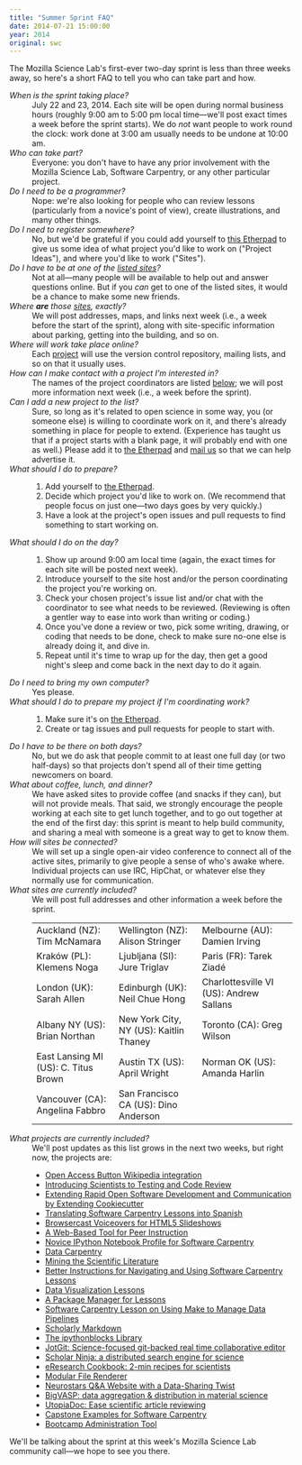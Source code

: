 ```yaml
---
title: "Summer Sprint FAQ"
date: 2014-07-21 15:00:00
year: 2014
original: swc
---
```

<p>
  The Mozilla Science Lab's first-ever
  two-day
  sprint
  is less than three weeks away,
  so here's a short FAQ to tell you who can take part and how.
</p>
<dl>
  <dt><em>When is the sprint taking place?</em></dt>
  <dd>
    July 22 and 23, 2014.
    Each site will be open during normal business hours
    (roughly 9:00 am to 5:00 pm local time&mdash;we'll post exact times a week before the sprint starts).
    We do <em>not</em> want people to work round the clock:
    work done at 3:00 am usually needs to be undone at 10:00 am.
  </dd>

  <dt><em>Who can take part?</em></dt>
  <dd>
    Everyone:
    you don't have to have any prior involvement with the Mozilla Science Lab, Software Carpentry, or any other particular project.
  </dd>

  <dt><em>Do I need to be a programmer?</em></dt>
  <dd>
    Nope:
    we're also looking for people who can review lessons (particularly from a novice's point of view),
    create illustrations,
    and many other things.
  </dd>

  <dt><em>Do I need to register somewhere?</em></dt>
  <dd>
    No,
    but we'd be grateful if you could add yourself to <a href="https://etherpad.mozilla.org/sciencelab-2014summersprint-sites">this Etherpad</a>
    to give us some idea of what project you'd like to work on ("Project Ideas"),
    and where you'd like to work ("Sites").
  </dd>

  <dt><em>Do I have to be at one of the <a href="#sites">listed sites</a>?</em></dt>
  <dd>
    Not at all&mdash;many people will be available to help out and answer questions online.
    But if you <em>can</em> get to one of the listed sites,
    it would be a chance to make some new friends.
  </dd>

  <dt><em>Where <strong>are</strong> those <a href="#sites">sites</a>, exactly?</em></dt>
  <dd>
    We will post addresses, maps, and links next week
    (i.e., a week before the start of the sprint),
    along with site-specific information about parking,
    getting into the building,
    and so on.
  </dd>

  <dt><em>Where will work take place online?</em></dt>
  <dd>
    Each <a href="#projects">project</a> will use the version control repository,
    mailing lists,
    and so on that it usually uses.
  </dd>

  <dt><em>How can I make contact with a project I'm interested in?</em></dt>
  <dd>
    The names of the project coordinators are listed <a href="#projects">below</a>;
    we will post more information next week
    (i.e., a week before the sprint).
  </dd>

  <dt><em>Can I add a new project to the list?</em></dt>
  <dd>
    Sure,
    so long as it's related to open science in some way,
    you (or someone else) is willing to coordinate work on it,
    and there's already something in place for people to extend.
    (Experience has taught us that if a project starts with a blank page, it will probably end with one as well.)
    Please add it to <a href="https://etherpad.mozilla.org/sciencelab-2014summersprint-sites">the Etherpad</a>
    and <a href="mailto:{{site.author.email}}">mail us</a> so that we can help advertise it.
  </dd>

  <dt><em>What should I do to prepare?</em></dt>
  <dd>
    <ol>
      <li>Add yourself to <a href="https://etherpad.mozilla.org/sciencelab-2014summersprint-sites">the Etherpad</a>.</li>
      <li>Decide which project you'd like to work on.  (We recommend that people focus on just one&mdash;two days goes by very quickly.)</li>
      <li>Have a look at the project's open issues and pull requests to find something to start working on.</li>
    </ol>
  </dd>

  <dt><em>What should I do on the day?</em></dt>
  <dd>
    <ol>
      <li>Show up around 9:00 am local time (again, the exact times for each site will be posted next week).</li>
      <li>Introduce yourself to the site host and/or the person coordinating the project you're working on.</li>
      <li>
	Check your chosen project's issue list and/or chat with the coordinator to see what needs to be reviewed.
	(Reviewing is often a gentler way to ease into work than writing or coding.)
      </li>
      <li>
	Once you've done a review or two,
	pick some writing, drawing, or coding that needs to be done,
	check to make sure no-one else is already doing it,
	and dive in.
      </li>
      <li>
	Repeat until it's time to wrap up for the day,
	then get a good night's sleep
	and come back in the next day to do it again.
      </li>
    </ol>
  </dd>

  <dt><em>Do I need to bring my own computer?</em></dt>
  <dd>
    Yes please.
  </dd>

  <dt><em>What should I do to prepare my project if I'm coordinating work?</em></dt>
  <dd>
    <ol>
      <li>Make sure it's on <a href="https://etherpad.mozilla.org/sciencelab-2014summersprint-sites">the Etherpad</a>.</li>
      <li>Create or tag issues and pull requests for people to start with.</li>
    </ol>
  </dd>

  <dt><em>Do I have to be there on both days?</em></dt>
  <dd>
    No,
    but we do ask that people commit to at least one full day
    (or two half-days)
    so that projects don't spend all of their time getting newcomers on board.
  </dd>

  <dt><em>What about coffee, lunch, and dinner?</em></dt>
  <dd>
    We have asked sites to provide coffee (and snacks if they can),
    but will not provide meals.
    That said,
    we strongly encourage the people working at each site to get lunch together,
    and to go out together at the end of the first day:
    this sprint is meant to help build community,
    and sharing a meal with someone is a great way to get to know them.
  </dd>

  <dt><em>How will sites be connected?</em></dt>
  <dd>
    We will set up a single open-air video conference to connect all of the active sites,
    primarily to give people a sense of who's awake where.
    Individual projects can use IRC,
    HipChat,
    or whatever else they normally use for communication.
  </dd>

  <dt id="sites"><em>What sites are currently included?</em></dt>
  <dd>
    We will post full addresses and other information a week before the sprint.
    <table class="table table-striped">
      <tr>
	<td>Auckland (NZ): Tim McNamara</td>
	<td>Wellington (NZ): Alison Stringer</td>
	<td>Melbourne (AU): Damien Irving</td>
      </tr>
      <tr>
	<td>Krak&oacute;w (PL): Klemens Noga</td>
	<td>Ljubljana (SI): Jure Triglav</td>
	<td>Paris (FR): Tarek Ziad&eacute;</td>
      </tr>
      <tr>
	<td>London (UK): Sarah Allen</td>
	<td>Edinburgh (UK): Neil Chue Hong</td>
	<td>Charlottesville VI (US): Andrew Sallans</td>
      </tr>
      <tr>
	<td>Albany NY (US): Brian Northan</td>
	<td>New York City, NY (US): Kaitlin Thaney</td>
	<td>Toronto (CA): Greg Wilson</td>
      </tr>
      <tr>
	<td>East Lansing MI (US): C. Titus Brown</td>
	<td>Austin TX (US): April Wright</td>
	<td>Norman OK (US): Amanda Harlin</td>
      </tr>
      <tr>
	<td>Vancouver (CA): Angelina Fabbro</td>
	<td>San Francisco CA (US): Dino Anderson</td>
	<td></td>
      </tr>
    </table>
  </dd>
  
  <dt id="projects"><em>What projects are currently included?</em></dt>
  <dd>
    We'll post updates as this list grows in the next two weeks,
    but right now,
    the projects are:
    <ul>
      <li><a href="https://etherpad.mozilla.org/sciencelab-2014summersprint-oab">Open Access Button Wikipedia integration</a></li>
      <li><a href="https://etherpad.mozilla.org/sciencelab-2014summersprint-testing-and-code-review">Introducing Scientists to Testing and Code Review</a></li>
      <li><a href="https://etherpad.mozilla.org/sciencelab-2014summersprint-extending-cookiecutter">Extending Rapid Open Software Development and Communication by Extending Cookiecutter</a></li>
      <li><a href="https://etherpad.mozilla.org/sciencelab-2014summersprint-translating-to-spanish">Translating Software Carpentry Lessons into Spanish</a></li>
      <li><a href="https://etherpad.mozilla.org/sciencelab-2014summersprint-browsercast">Browsercast Voiceovers for HTML5 Slideshows</a></li>
      <li><a href="https://etherpad.mozilla.org/sciencelab-2014summersprint-peer-instruction">A Web-Based Tool for Peer Instruction</a></li>
      <li><a href="https://etherpad.mozilla.org/sciencelab-2014summersprint-ipython-novice-profile">Novice IPython Notebook Profile for Software Carpentry</a></li>
      <li><a href="https://etherpad.mozilla.org/sciencelab-2014summersprint-data-carpentry">Data Carpentry</a></li>
      <li><a href="https://etherpad.mozilla.org/sciencelab-2014summersprint-mining-literature">Mining the Scientific Literature</a></li>
      <li><a href="https://etherpad.mozilla.org/sciencelab-2014summersprint-improve-swc-instructions">Better Instructions for Navigating and Using Software Carpentry Lessons</a></li>
      <li><a href="https://etherpad.mozilla.org/sciencelab-2014summersprint-dataviz-lessons">Data Visualization Lessons</a></li>
      <li><a href="https://etherpad.mozilla.org/sciencelab-2014summersprint-lessons-package-manager">A Package Manager for Lessons</a></li>
      <li><a href="https://etherpad.mozilla.org/sciencelab-2014summersprint-make-lesson">Software Carpentry Lesson on Using Make to Manage Data Pipelines</a></li>
      <li><a href="https://etherpad.mozilla.org/sciencelab-2014summersprint-scholarly-markdown">Scholarly Markdown</a></li>
      <li><a href="https://etherpad.mozilla.org/sciencelab-2014summersprint-ipythonblocks">The ipythonblocks Library</a></li>
      <li><a href="https://etherpad.mozilla.org/sciencelab-2014summersprint-jotgit">JotGit: Science-focused git-backed real time collaborative editor</a></li>
      <li><a href="https://etherpad.mozilla.org/sciencelab-2014summersprint-scholar-ninja">Scholar Ninja: a distributed search engine for science</a></li>
      <li><a href="https://etherpad.mozilla.org/sciencelab-2014summersprint-eresearch-cookbook">eResearch Cookbook: 2-min recipes for scientists</a></li>
      <li><a href="https://etherpad.mozilla.org/sciencelab-2014summersprint-modular-file-renderer">Modular File Renderer</a></li>
      <li><a href="https://etherpad.mozilla.org/sciencelab-2014summersprint-modular-neurostars">Neurostars Q&amp;A Website with a Data-Sharing Twist</a></li>
      <li><a href="https://etherpad.mozilla.org/sciencelab-2014summersprint-bigvasp">BigVASP: data aggregation & distribution in material science</a></li>
      <li><a href="https://etherpad.mozilla.org/sciencelab-2014summersprint-utopiadoc">UtopiaDoc: Ease scientific article reviewing</a></li>
      <li><a href="https://etherpad.mozilla.org/sciencelab-2014summersprint-capstone-examples">Capstone Examples for Software Carpentry</a></li>
      <li><a href="https://etherpad.mozilla.org/sciencelab-2014summersprint-admin-tool">Bootcamp Administration Tool</a></li>
    </ul>
  </dd>
</dl>

<p>
  We'll be talking about the sprint at this week's Mozilla Science Lab community call&mdash;we hope to see you there.
</p>
